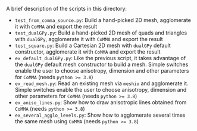 A brief description of the scripts in this directory:

* `test_from_comma_source.py`: Build a hand-picked 2D mesh, agglomerate it with `CoMMA` and export the result
* `test_dualGPy.py`: Build a hand-picked 2D mesh of quads and triangles with `dualGPy`, agglomerate it with `CoMMA` and export the result
* `test_square.py`: Build a Cartesian 2D mesh with `dualGPy` default constructor, agglomerate it with `CoMMA` and export the result
* `ex_default_dualGPy.py`: Like the previous script, it takes advantage of the `dualGPy` default mesh constructor to build a mesh. Simple switches enable the user to choose anisotropy, dimension and other parameters for `CoMMA` (needs `python >= 3.8`)
* `ex_read_mesh.py`: Read an existing mesh via `meshio` and agglomerate it. Simple switches enable the user to choose anisotropy, dimension and other parameters for `CoMMA` (needs `python >= 3.8`)
* `ex_aniso_lines.py`: Show how to draw anisotropic lines obtained from `CoMMA` (needs `python >= 3.8`)
* `ex_several_agglo_levels.py`: Show how to agglomerate several times the same mesh using `CoMMA` (needs `python >= 3.8`)
